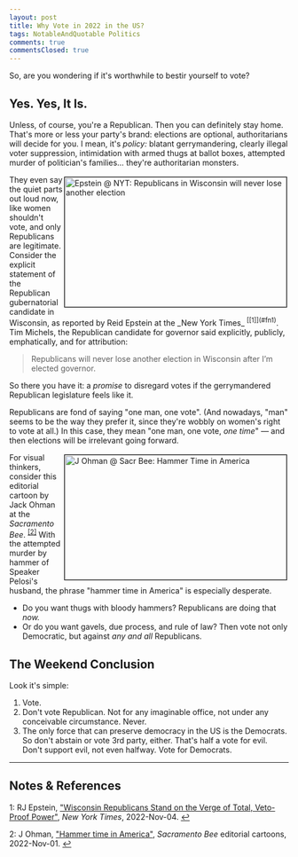 ```yaml
---
layout: post
title: Why Vote in 2022 in the US?
tags: NotableAndQuotable Politics
comments: true
commentsClosed: true
---
```


So, are you wondering if it's worthwhile to bestir yourself to vote?


## Yes.  Yes, It Is.  

Unless, of course, you're a Republican.  Then you can definitely stay home.  That's more
or less your party's brand: elections are optional, authoritarians will decide for you.  I
mean, it's _policy:_ blatant gerrymandering, clearly illegal voter suppression,
intimidation with armed thugs at ballot boxes, attempted murder of politician's
families&hellip; they're authoritarian monsters.  

<img src="{{ site.baseurl }}/images/2022-11-05-why-vote-2022-nyt-1.jpg" width="400" height="234" alt="Epstein @ NYT: Republicans in Wisconsin will never lose another election" title="Epstein @ NYT: Republicans in Wisconsin will never lose another election" style="float: right; margin: 3px 3px 3px 3px; border: 1px solid #000000;">
They even say the quiet parts out loud now, like women shouldn't vote, and only
Republicans are legitimate.  Consider the explicit statement of the Republican
gubernatorial candidate in Wisconsin, as reported by Reid Epstein at the
_New York Times_ <sup id="fn1a">[[1]](#fn1)</sup>.  Tim Michels, the Republican candidate for
governor said explicitly, publicly, emphatically, and for attribution:  

> Republicans will never lose another election in Wisconsin after I’m elected governor.  

So there you have it: a _promise_ to disregard votes if the gerrymandered Republican
legislature feels like it.  

Republicans are fond of saying "one man, one vote".  (And nowadays, "man" seems to be the
way they prefer it, since they're wobbly on women's right to vote at all.)  In this
case, they mean "one man, one vote, _one time_" &mdash; and then elections will be irrelevant
going forward.  

<a href="{{ site.baseurl }}/images/2022-11-05-why-vote-2022-sbee-1.jpg"><img src="{{ site.baseurl }}/images/2022-11-05-why-vote-2022-sbee-1-thumb.jpg" width="400" height="225" alt="J Ohman @ Sacr Bee: Hammer Time in America" title="J Ohman @ Sacr Bee: Hammer Time in America" style="float: right; margin: 3px 3px 3px 3px; border: 1px solid #000000;"></a>
For visual thinkers, consider this editorial cartoon by Jack Ohman at the _Sacramento
Bee_.  <sup id="fn2a">[[2]](#fn2)</sup>  With the attempted murder by hammer of Speaker
Pelosi's husband, the phrase "hammer time in America" is especially desperate.  
- Do you want thugs with bloody hammers?  Republicans are doing that _now._  
- Or do you want gavels, due process, and rule of law?  Then vote not only Democratic, but
  against _any and all_ Republicans.  


## The Weekend Conclusion  

Look it's simple:  

1. Vote.
2. Don't vote Republican.  Not for any imaginable office, not under any
   conceivable circumstance.  Never.  
3. The only force that can preserve democracy in the US is the Democrats.  So don't
   abstain or vote 3rd party, either.  That's half a vote for evil.  Don't support evil,
   not even halfway.  Vote for Democrats.  
   
---

## Notes &amp; References  

<!--
<sup id="fn1a">[[1]](#fn1)</sup>

<a id="fn1">1</a>: ***, ["***"](***), *** [↩](#fn1a)  

<a href="{{ site.baseurl }}/images/***">
  <img src="{{ site.baseurl }}/images/***" width="400" height="***" alt="***" title="***" style="float: right; margin: 3px 3px 3px 3px; border: 1px solid #000000;">
</a>

<iframe width="400" height="224" src="***" allow="accelerometer; encrypted-media; gyroscope; picture-in-picture" allowfullscreen style="float: right; margin: 3px 3px 3px 3px; border: 1px solid #000000;"></iframe>
-->

<a id="fn1">1</a>: RJ Epstein, ["Wisconsin Republicans Stand on the Verge of Total, Veto-Proof Power"](https://www.nytimes.com/2022/11/04/us/politics/wisconsin-voting-republicans-supermajorities.html), _New York Times_, 2022-Nov-04. [↩](#fn1a)  

<a id="fn2">2</a>: J Ohman, ["Hammer time in America"](https://www.sacbee.com/opinion/editorial-cartoons/jack-ohman/article268110517.html), _Sacramento Bee_ editorial cartoons, 2022-Nov-01. [↩](#fn2a)  
